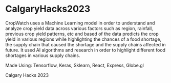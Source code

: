 # CalgaryHacks2023
CropWatch uses a Machine Learning model in order to understand and analyze crop yield data across various factors such as region, rainfall, previous crop yield patterns, etc and based of the data predicts the crop yield in various regions while highlighting the chances of a food shortage, the supply chain that caused the shortage and the supply chains affected in future. It used AI algorithms and research in order to highlight different food shortages in various supply chains.

Made Using: Tensorflow, Keras, Sklearn, React, Express, Globe.gl

Calgary Hacks 2023
